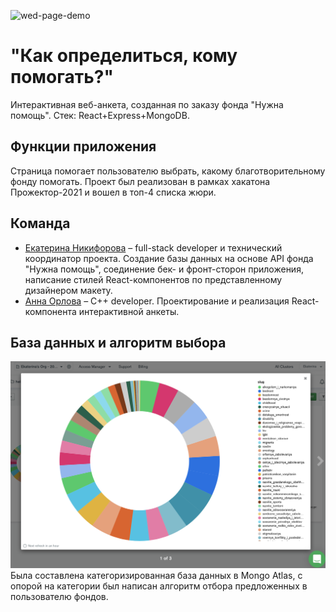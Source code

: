 ![wed-page-demo](readme-assets/gif_charity_picker.gif)

# "Как определиться, кому помогать?"
Интерактивная веб-анкета, созданная по заказу фонда "Нужна помощь". Стек: React+Express+MongoDB. 

## Функции приложения
Страница помогает пользователю выбрать, какому благотворительному фонду помогать. Проект был реализован в рамках хакатона Прожектор-2021 и вошел в топ-4 списка жюри.

## Команда
* [Екатерина Никифорова](https://github.com/elnikiforova) – full-stack developer и технический координатор проекта. Создание базы данных на основе API фонда "Нужна помощь", соединение бек- и фронт-сторон приложения, написание стилей React-компонентов по представленному дизайнером макету.
* [Анна Орлова](https://github.com/OrlovaAnn) – C++ developer. Проектирование и реализация React-компонента интерактивной анкеты.

## База данных и алгоритм выбора
![db-chart-1](readme-assets/DB-chart-1.png)
Была составлена категоризированная база данных в Mongo Atlas, с опорой на категории был написан алгоритм отбора предложенных в пользователю фондов.

